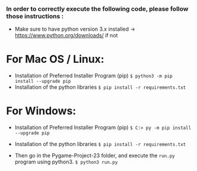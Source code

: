 ### In order to correctly execute the following code, please follow those instructions :

- Make sure to have python version 3.x installed -> https://www.python.org/downloads/ if not

# For Mac OS / Linux:
- Installation of Preferred Installer Program (pip)
`$ python3 -m pip install --upgrade pip`
- Installation of the python libraries
`$ pip install -r requirements.txt`



# For Windows:
- Installation of Preferred Installer Program (pip)
`$ C:> py -m pip install --upgrade pip`
- Installation of the python libraries
`$ pip install -r requirements.txt`

- Then go in the Pygame-Project-23 folder, and execute the `run.py` program using python3.
`$ python3 run.py`